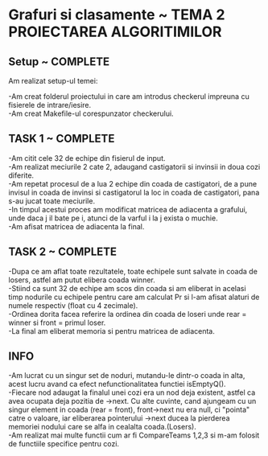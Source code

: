 # Grafuri si clasamente ~ TEMA 2 PROIECTAREA ALGORITIMILOR

## Setup ~ COMPLETE
Am realizat setup-ul temei:

-Am creat folderul proiectului in care am introdus checkerul impreuna cu fisierele de intrare/iesire.  
-Am creat Makefile-ul corespunzator checkerului.  

## TASK 1 ~ COMPLETE
-Am citit cele 32 de echipe din fisierul de input.  
-Am realizat meciurile 2 cate 2, adaugand castigatorii si invinsii in doua cozi diferite.  
-Am repetat procesul de a lua 2 echipe din coada de castigatori, de a pune invisul in coada de invinsi si castigatorul la loc in coada de castigatori, pana s-au jucat toate meciurile.  
-In timpul acestui proces am modificat matricea de adiacenta a grafului, unde daca j il bate pe i, atunci de la varful i la j exista o muchie.  
-Am afisat matricea de adiacenta la final.  

## TASK 2 ~ COMPLETE
-Dupa ce am aflat toate rezultatele, toate echipele sunt salvate in coada de losers, astfel am putut elibera coada winner.  
-Stiind ca sunt 32 de echipe am scos din coada si am eliberat in acelasi timp nodurile cu echipele pentru care am calculat Pr si l-am afisat alaturi de numele respectiv (float cu 4 zecimale).  
-Ordinea dorita facea referire la ordinea din coada de loseri unde rear = winner si front = primul loser.  
-La final am eliberat memoria si pentru matricea de adiacenta.  
 

## INFO
-Am lucrat cu un singur set de noduri, mutandu-le dintr-o coada in alta, acest lucru avand ca efect nefunctionalitatea functiei isEmptyQ().  
-Fiecare nod adaugat la finalul unei cozi era un nod deja existent, astfel ca avea ocupata deja pozitia de ->next. Cu alte cuvinte, cand ajungeam cu un singur element in coada (rear = front), front->next nu era null, ci "pointa" catre o valoare, iar eliberarea pointerului ->next ducea la pierderea memoriei nodului care se alfa in cealalta coada.(Losers).    
-Am realizat mai multe functii cum ar fi CompareTeams 1,2,3 si m-am folosit de functiile specifice pentru cozi.  